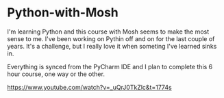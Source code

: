 # Python-with-Mosh
I'm learning Python and this course with Mosh seems to make the most sense to me. I've been working on Pythin off and on for the last couple of years. It's a challenge, but I really love it when someting I've learned sinks in. 

Everything is synced from the PyCharm IDE and I plan to complete this 6 hour course, one way or the other. 

https://www.youtube.com/watch?v=_uQrJ0TkZlc&t=1774s
